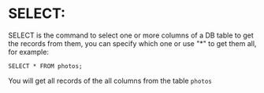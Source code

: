 # SELECT:

SELECT is the command to select one or more columns of a DB table to get the records from them, you can specify which one or use "*" to get them all, for example:

```postgres
SELECT * FROM photos;
```
You will get all records of the all columns from the table `photos`

